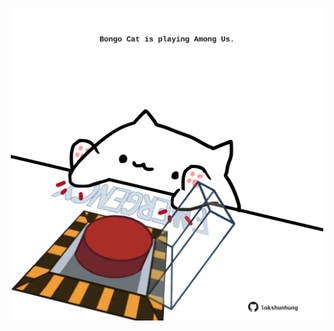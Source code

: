 <!-- built at 06/10/2021, 11:01:41 UTC -->
<p align="center">
  <img width="500" height="500" src="./ReadmeImage.svg">
</p>
